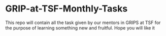 # GRIP-at-TSF-Monthly-Tasks
This repo will contain all the task given by our mentors in GRIPS at TSF for the purpose of learning something new and fruitful. Hope you will like it
